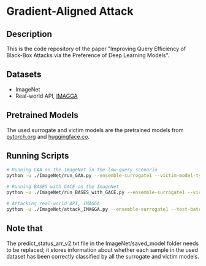 # Gradient-Aligned Attack

## Description
This is the code repository of the paper "Improving Query Efficiency of Black-Box Attacks via the Preference of Deep Learning Models".

## Datasets
- ImageNet
- Real-world API, [IMAGGA](https://imagga.com)

## Pretrained Models
The used surrogate and victim models are the pretrained models from [pytorch.org](https://pytorch.org/vision/stable/models.html) and [huggingface.co](https://huggingface.co/docs/timm/models/ensemble-adversarial).

## Running Scripts
```bash
# Running GAA on the ImageNet in the low-query scenario
python -u ./ImageNet/run_GAA.py --ensemble-surrogate1 --victim-model-type vgg19 --test-batch-size 1 --max-query 5 --gpu 0

# Running BASES with GACE on the ImageNet
python -u ./ImageNet/run_BASES_with_GACE.py --ensemble-surrogate1 --victim-model-type vgg19 --test-batch-size 1 --gpu 0

# Attacking real-world API, IMAGGA
python -u ./ImageNet/attack_IMAGGA.py --ensemble-surrogate1 --test-batch-size 1 --gpu 0
```

## Note that
The predict_status_arr_v2.txt file in the ImageNet/saved_model folder needs to be replaced; it stores information about whether each sample in the used dataset has been correctly classified by all the surrogate and victim models.
